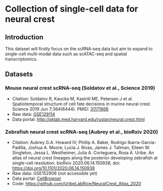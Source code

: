 # Collection of single-cell data for neural crest

## Introduction

This dataset will firstly focus on the scRNA-seq data but aim to expand to single-cell multi-modal data such as scATAC-seq and spatial transcriptomics.


## Datasets

### Mouse neural crest scRNA-seq (Soldatov et al., Science 2019)

* Citation: Soldatov R, Kaucka M, Kastriti ME, Petersen J et al. Spatiotemporal structure of cell fate decisions in murine neural crest. Science 2019 Jun 7;364(6444). PMID: [31171666](https://www.ncbi.nlm.nih.gov/pubmed/31171666)
* Raw data: [GSE129114](https://www.ncbi.nlm.nih.gov/geo/query/acc.cgi?acc=GSE129114)
* Data portal: http://pklab.med.harvard.edu/ruslan/neural.crest.html


### Zebrafish neural crest scRNA-seq (Aubrey et al., bioRxiv 2020)

* Citation: Aubrey G.A. Howard IV, Phillip A. Baker, Rodrigo Ibarra-García-Padilla, Joshua A. Moore, Lucia J. Rivas, James J. Tallman, Eileen W. Singleton, Jessa L. Westheimer, Julia A. Corteguera, Rosa A. Uribe. An atlas of neural crest lineages along the posterior developing zebrafish at single-cell resolution. bioRxiv 2020.06.14.150938; doi: https://doi.org/10.1101/2020.06.14.150938
* Raw data: GSE152906 (not accessible yet)
* Data portal: [CellBrowser](https://zebrafish-neural-crest-atlas.cells.ucsc.edu/)
* Code: https://github.com/UribeLabRice/NeuralCrest_Atlas_2020
